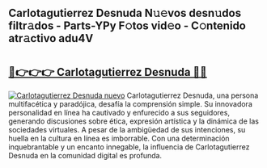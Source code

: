 ## Carlotagutierrez Desnuda N𝚞𝚎vos desn𝚞dos filtr𝚊dos - Parts-YPy F𝚘tos vid𝚎o - C𝚘ntenido atr𝚊ctivo adu4V

# <h2><a href="http://mb0mvl.tromn.icu/?c=Carlotagutierrez+Desnuda">🔗👉👉👉 Carlotagutierrez Desnuda 🔗🔗</a></h2>

[![Carlotagutierrez Desnuda nuevo](https://i.imgur.com/pEAQMta.gif)](http://mb0mvl.tromn.icu/?c=Carlotagutierrez+Desnuda)
Carlotagutierrez Desnuda, una persona multifacética y paradójica, desafía la comprensión simple. Su innovadora personalidad en línea ha cautivado y enfurecido a sus seguidores, generando discusiones sobre ética, expresión artística y la dinámica de las sociedades virtuales. A pesar de la ambigüedad de sus intenciones, su huella en la cultura en línea es imborrable. Con una determinación inquebrantable y un encanto innegable, la influencia de Carlotagutierrez Desnuda en la comunidad digital es profunda.
